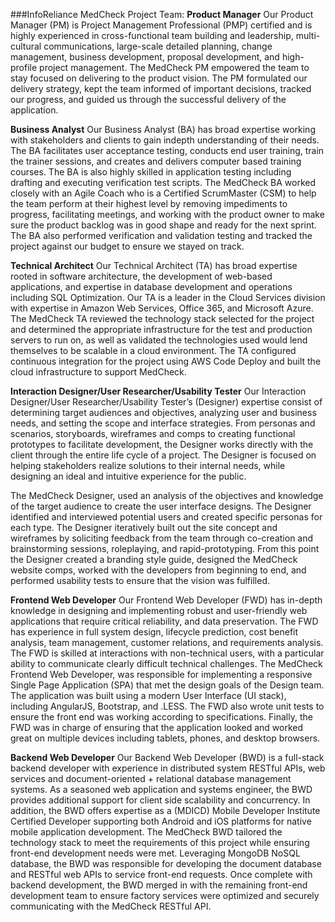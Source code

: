 
###InfoReliance MedCheck Project Team:
**Product Manager**
Our Product Manager (PM) is Project Management Professional (PMP) certified and is highly
experienced in cross-functional team building and leadership, multi-cultural communications,
large-scale detailed planning, change management, business development, proposal
development, and high-profile project management.
The MedCheck PM empowered the team to stay focused on delivering to the product vision.
The PM formulated our delivery strategy, kept the team informed of important decisions, tracked
our progress, and guided us through the successful delivery of the application.

**Business Analyst**
Our Business Analyst (BA) has broad expertise working with stakeholders and clients to gain indepth
understanding of their needs. The BA facilitates user acceptance testing, conducts end
user training, train the trainer sessions, and creates and delivers computer based training
courses. The BA is also highly skilled in application testing including drafting and executing
verification test scripts.
The MedCheck BA worked closely with an Agile Coach who is a Certified ScrumMaster (CSM)
to help the team perform at their highest level by removing impediments to progress, facilitating
meetings, and working with the product owner to make sure the product backlog was in good
shape and ready for the next sprint. The BA also performed verification and validation testing
and tracked the project against our budget to ensure we stayed on track.

**Technical Architect**
Our Technical Architect (TA) has broad expertise rooted in software architecture, the
development of web-based applications, and expertise in database development and operations
including SQL Optimization. Our TA is a leader in the Cloud Services division with expertise in
Amazon Web Services, Office 365, and Microsoft Azure.
The MedCheck TA reviewed the technology stack selected for the project and determined the
appropriate infrastructure for the test and production servers to run on, as well as validated the
technologies used would lend themselves to be scalable in a cloud environment. The TA
configured continuous integration for the project using AWS Code Deploy and built the cloud
infrastructure to support MedCheck.

**Interaction Designer/User Researcher/Usability Tester**
Our Interaction Designer/User Researcher/Usability Tester’s (Designer) expertise consist of
determining target audiences and objectives, analyzing user and business needs, and setting
the scope and interface strategies. From personas and scenarios, storyboards, wireframes and
comps to creating functional prototypes to facilitate development, the Designer works directly
with the client through the entire life cycle of a project. The Designer is focused on helping
stakeholders realize solutions to their internal needs, while designing an ideal and intuitive
experience for the public.

The MedCheck Designer, used an analysis of the objectives and knowledge of the target
audience to create the user interface designs. The Designer identified and interviewed potential
users and created specific personas for each type. The Designer iteratively built out the site
concept and wireframes by soliciting feedback from the team through co-creation and
brainstorming sessions, roleplaying, and rapid-prototyping. From this point the Designer
created a branding style guide, designed the MedCheck website comps, worked with the
developers from beginning to end, and performed usability tests to ensure that the vision was
fulfilled.

**Frontend Web Developer**
Our Frontend Web Developer (FWD) has in-depth knowledge in designing and implementing
robust and user-friendly web applications that require critical reliability, and data preservation.
The FWD has experience in full system design, lifecycle prediction, cost benefit analysis, team
management, customer relations, and requirements analysis. The FWD is skilled at interactions
with non-technical users, with a particular ability to communicate clearly difficult technical
challenges.
The MedCheck Frontend Web Developer, was responsible for implementing a responsive
Single Page Application (SPA) that met the design goals of the Design team. The application
was built using a modern User Interface (UI stack), including AngularJS, Bootstrap, and .LESS.
The FWD also wrote unit tests to ensure the front end was working according to specifications.
Finally, the FWD was in charge of ensuring that the application looked and worked great on
multiple devices including tablets, phones, and desktop browsers.

**Backend Web Developer**
Our Backend Web Developer (BWD) is a full-stack backend developer with experience in
distributed system RESTful APIs, web services and document-oriented + relational database
management systems. As a seasoned web application and systems engineer, the BWD
provides additional support for client side scalability and concurrency. In addition, the BWD
offers expertise as a (MDICD) Mobile Developer Institute Certified Developer supporting both
Android and iOS platforms for native mobile application development.
The MedCheck BWD tailored the technology stack to meet the requirements of this project while
ensuring front-end development needs were met. Leveraging MongoDB NoSQL database, the
BWD was responsible for developing the document database and RESTful web APIs to service
front-end requests. Once complete with backend development, the BWD merged in with the
remaining front-end development team to ensure factory services were optimized and securely
communicating with the MedCheck RESTful API.